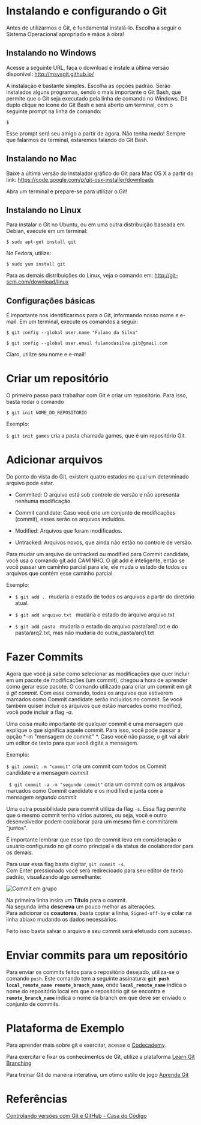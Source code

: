 # Instalando e configurando o Git

Antes de utilizarmos o Git, é fundamental instalá-lo. Escolha a seguir o Sistema Operacional apropriado e mãos à obra!

## Instalando no Windows

Acesse a seguinte URL, faça o download e instale a última versão disponível: http://msysgit.github.io/

A instalação é bastante simples. Escolha as opções padrão. Serão instalados alguns programas, sendo o mais importante o Git Bash, que permite que o Git seja executado pela linha de comando no Windows.
Dê duplo clique no ícone do Git Bash e será aberto um terminal, com o seguinte prompt na linha de comando:

``$``

Esse prompt será seu amigo a partir de agora. Não tenha medo! Sempre que falarmos de terminal, estaremos falando do Git Bash.

## Instalando no Mac

Baixe a última versão do instalador gráfico do Git para Mac OS X a partir do link: https://code.google.com/p/git-osx-installer/downloads

Abra um terminal e prepare-se para utilizar o Git!

## Instalando no Linux

Para instalar o Git no Ubuntu, ou em uma outra distribuição baseada em Debian, execute em um terminal:

``$ sudo apt-get install git``

No Fedora, utilize:

``$ sudo yum install git``

Para as demais distribuições do Linux, veja o comando em: http://git-scm.com/download/linux

## Configurações básicas

É importante nos identificarmos para o Git, informando nosso nome e e-mail. Em um terminal, execute os comandos a seguir:

``$ git config --global user.name "Fulano da Silva"``

``$ git config --global user.email fulanodasilva.git@gmail.com``

Claro, utilize seu nome e e-mail!

# Criar um repositório

O primeiro passo para trabalhar com Git é criar um repositório. Para isso, basta rodar o comando 

``$ git init NOME_DO_REPOSITORIO``

Exemplo:

``$ git init games`` cria a pasta chamada games, que é um repositório Git.

# Adicionar arquivos

Do ponto do vista do Git, existem quatro estados no qual um determinado arquivo pode estar.

*  Commited: O arquivo está sob controle de versão e não apresenta nenhuma modificação.

*  Commit candidate: Caso você crie um conjunto de modificações (commit), esses serão os arquivos incluídos.

*  Modified: Arquivos que foram modificados.

*  Untracked: Arquivos novos, que ainda não estão no controle de versão.

Para mudar um arquivo de untracked ou modified para Commit candidate, você usa o comando git add CAMINHO. O git add é inteligente, então se você passar um caminho parcial para ele, ele muda o estado de todos os arquivos que contém esse caminho parcial.

Exemplo:

* ``$ git add . `` mudaria o estado de todos os arquivos a partir do diretório atual.

* ``$ git add arquivo.txt `` mudaria o estado do arquivo arquivo.txt

* ``$ git add pasta `` mudaria o estado do arquivo pasta/arq1.txt e do pasta/arq2.txt, mas não mudaria do outra_pasta/arq1.txt

# Fazer Commits

Agora que você já sabe como selecionar as modificações que quer incluir em um pacote de modificações (um commit), chegou a hora de aprender como gerar esse pacote. 
O comando utilizado para criar um commit em git é *git commit*. Com esse comando, todos os arquivos que estiverem marcados como Commit candidate serão incluídos no commit. Se você também quiser incluir os arquivos que estão marcados como modified, você pode incluir a flag *-a*.

Uma coisa muito importante de qualquer commit é uma mensagem que explique o que significa aquele commit. Para isso, você pode passar a opção *-m "mensagem de commit" *. Caso você não passe, o git vai abrir um editor de texto para que você digite a mensagem.

Exemplo:

`` $ git commit -m "commit" `` cria um commit com todos os Commit candidate e a mensagem *commit*

`` $ git commit -a -m "segundo commit"`` cria um commit com os arquivos marcados como Commit candidate e os modified e junta com a mensagem *segundo commit*

Uma outra possibilidade para commit utiliza da flag ``-s``. Essa flag permite que o mesmo commit tenho vários autores, ou seja, você e outro desenvolvedor podem coolaborar para um mesmo fim e commitarem "juntos".  
  
É importante lembrar que esse tipo de commit leva em consideração o usuário configurado no git como principal e dá status de coolaborador para os demais.  
  
Para usar essa flag basta digitar, ``git commit -s``.   
Com Enter pressionado você será redirecioado para seu editor de texto padrão, visualizando algo semelhante:  

![Commit em grupo](https://raw.githubusercontent.com/wiki/fga-gpp-mds/00-Disciplina/img/commitGrupo.png) 

Na primeira linha insira um **Título** para o commit.  
Na segunda linha **descreva** um pouco melhor as alterações.  
Para adicionar os **coautores**, basta copiar a linha, ``Signed-off-by`` e colar na linha abiaxo mudando os dados necessários.  
    
Feito isso basta salvar o arquivo e seu commit será efetuado com sucesso.  

# Enviar commits para um repositório

Para enviar os commits feitos para o repositório desejado, utiliza-se o comando `push`. Este comando tem a seguinte assinatura: __`git push local_remote_name remote_branch_name`__, onde __`local_remote_name`__ indica o nome do repositório local em que o repositório git se encontra e __`remote_branch_name`__ indica o nome da branch em que deve ser enviado o conjunto de commits.

# Plataforma de Exemplo

Para aprender mais sobre git e exercitar, acesse o [Codecademy](https://www.codecademy.com/pt-BR/learn/learn-git).

Para exercitar e fixar os conhecimentos de Git, utilize a plataforma [Learn Git Branching](http://learngitbranching.js.org/)

Para treinar Git de maneira interativa, um otimo estilo de jogo [Aprenda Git](http://aprenda.vidageek.net/aprenda/git)

# Referências

[Controlando versões com Git e GitHub - Casa do Código](https://github.com/brunoipjg/myEbooks/blob/master/Controlando%20vers%C3%B5es%20com%20Git%20e%20GitHub%20-%20Casa%20do%20Codigo.pdf)